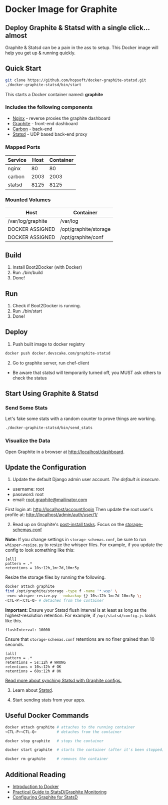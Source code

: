 # Docker Image for Graphite

## Deploy Graphite & Statsd with a single click... almost

Graphite & Statsd can be a pain in the ass to setup.
This Docker image will help you get up & running quickly.

## Quick Start

```sh
git clone https://github.com/hopsoft/docker-graphite-statsd.git
./docker-graphite-statsd/bin/start
```

This starts a Docker container named: **graphite**

### Includes the following components

* [Nginx](http://nginx.org/) - reverse proxies the graphite dashboard
* [Graphite](http://graphite.readthedocs.org/en/latest/) - front-end dashboard
* [Carbon](http://graphite.readthedocs.org/en/latest/carbon-daemons.html) - back-end
* [Statsd](https://github.com/etsy/statsd/wiki) - UDP based back-end proxy

### Mapped Ports

| Service | Host | Container |
| ------- | ---- | --------- |
| nginx   |   80 |        80 |
| carbon  | 2003 |      2003 |
| statsd  | 8125 |      8125 |

### Mounted Volumes

| Host              | Container             |
| ----------------- | --------------------- |
| /var/log/graphite | /var/log              |
| DOCKER ASSIGNED   | /opt/graphite/storage |
| DOCKER ASSIGNED   | /opt/graphite/conf    |

## Build

1. Install Boot2Docker (with Docker)
2. Run ./bin/build
3. Done!


## Run

1. Check if Boot2Docker is running.
2. Run ./bin/start
3. Done!


## Deploy

1. Push built image to docker registry
```sh
docker push docker.devscake.com/graphite-statsd
```
2. Go to graphite server, run chef-client
* Be aware that statsd will temporarily turned off, you MUST ask others to check the status


## Start Using Graphite & Statsd

### Send Some Stats

Let's fake some stats with a random counter to prove things are working.

```sh
./docker-graphite-statsd/bin/send_stats
```

### Visualize the Data

Open Graphite in a browser at [http://localhost/dashboard](http://localhost/dashboard).

## Update the Configuration

1. Update the default Django admin user account. _The default is insecure._

  * username: root
  * password: root
  * email: root.graphite@mailinator.com

  First login at: [http://localhost/account/login](http://localhost/account/login)
  Then update the root user's profile at: [http://localhost/admin/auth/user/1/](http://localhost/admin/auth/user/1/)

2. Read up on Graphite's [post-install tasks](https://graphite.readthedocs.org/en/latest/install.html#post-install-tasks).
  Focus on the [storage-schemas.conf](https://graphite.readthedocs.org/en/latest/config-carbon.html#storage-schemas-conf)

  **Note:** If you change settings in `storage-schemas.conf`, be sure to run `whisper-resize.py` to resize the whisper files.
  For example, if you update the config to look something like this:

  ```
  [all]
  pattern = .*
  retentions = 10s:12h,1m:7d,10m:5y
  ```

  Resize the storage files by running the following.

  ```sh
  docker attach graphite
  find /opt/graphite/storage -type f -name '*.wsp' \
  -exec whisper-resize.py --nobackup {} 10s:12h 1m:7d 10m:5y \;
  <CTL-P><CTL-Q> # detaches from the container
  ```

  **Important:** Ensure your Statsd flush interval is at least as long as the highest-resolution retention.
  For example, if `/opt/statsd/config.js` looks like this.

  ```
  flushInterval: 10000
  ```

  Ensure that `storage-schemas.conf` retentions are no finer grained than 10 seconds.

  ```
  [all]
  pattern = .*
  retentions = 5s:12h # WRONG
  retentions = 10s:12h # OK
  retentions = 60s:12h # OK
  ```

  [Read more about synching Statsd with Graphite configs.](https://github.com/etsy/statsd/blob/master/docs/graphite.md)

3. Learn about [Statsd](https://github.com/etsy/statsd/).

4. Start sending stats from your apps.

## Useful Docker Commands

```sh
docker attach graphite # attaches to the running container
<CTL-P><CTL-Q>         # detaches from the container

docker stop graphite   # stops the container

docker start graphite  # starts the container (after it's been stopped)

docker rm graphite     # removes the container
```

## Additional Reading

* [Introduction to Docker](http://docs.docker.io/#introduction)
* [Practical Guide to StatsD/Graphite Monitoring](http://matt.aimonetti.net/posts/2013/06/26/practical-guide-to-graphite-monitoring/)
* [Configuring Graphite for StatsD](https://github.com/etsy/statsd/blob/master/docs/graphite.md)
